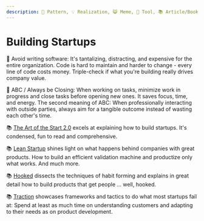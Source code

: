 ```yaml
---
description: 🐾 Pattern, 💡 Realization, 😺 Meme, 🔭 Tool, 📚 Article/Book
---
```


# Building Startups



🐾 Avoid writing software: It's tantalizing, distracting, and expensive for the entire organization. Code is hard to maintain and harder to change - every line of code costs money. Triple-check if what you're building really drives company value.

🐾  ABC / Always be Closing: When working on tasks, minimize work in progress and close tasks before opening new ones. It saves focus, time, and energy. The second meaning of ABC: When professionally interacting with outside parties, always aim for a tangible outcome instead of wasting each other's time.

📚 [The Art of the Start 2.0](https://guykawasaki.com/books/the-art-of-the-start/) excels at explaining how to build startups. It's condensed, fun to read and comprehensive.

📚 [Lean Startup](https://en.wikipedia.org/wiki/The_Lean_Startup) shines light on what happens behind companies with great products. How to build an efficient validation machine and productize only what works. And much more.

📚 [Hooked](https://www.goodreads.com/book/show/22668729-hooked) dissects the techniques of habit forming and explains in great detail how to build products that get people ... well, hooked.

📚 [Traction](https://www.amazon.com/Traction-Startup-Achieve-Explosive-Customer/dp/1591848369) showcases frameworks and tactics to do what most startups fail at: Spend at least as much time on understanding customers and adapting to their needs as on product development.

